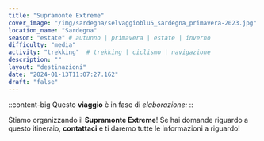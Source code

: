 ```yaml
---
title: "Supramonte Extreme"
cover_image: "/img/sardegna/selvaggioblu5_sardegna_primavera-2023.jpg"
location_name: "Sardegna"
season: "estate" # autunno | primavera | estate | inverno
difficulty: "media"
activity: "trekking"  # trekking | ciclismo | navigazione
description: ""
layout: "destinazioni"
date: "2024-01-13T11:07:27.162"
draft: "false"
---
```


::content-big
Questo **viaggio** è in fase di *elaborazione:*
::

Stiamo organizzando il **Supramonte Extreme**!
Se hai domande riguardo a questo itineraio, **contattaci** e ti daremo tutte le informazioni a riguardo!
